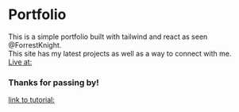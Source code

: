 # Portfolio
This is a simple portfolio built with tailwind and react as seen @ForrestKnight.  
This site has my latest projects as well as a way to connect with me.  
[Live at:](https://saragadalmawla.github.io/Portfolio/)

### Thanks for passing by!
[link to tutorial:](https://www.youtube.com/watch?v=b0pkpcD8Ms4)
